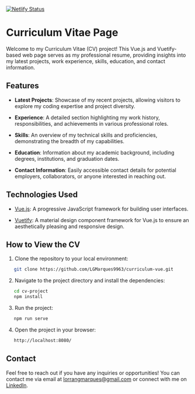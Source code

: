 [![Netlify Status](https://api.netlify.com/api/v1/badges/ae9f09de-3353-4f16-b28c-bf6e19a1a6f5/deploy-status)](https://app.netlify.com/sites/lgmarques/deploys)

# Curriculum Vitae Page

Welcome to my Curriculum Vitae (CV) project! This Vue.js and Vuetify-based web page serves as my professional resume, providing insights into my latest projects, work experience, skills, education, and contact information.

## Features

- **Latest Projects**: Showcase of my recent projects, allowing visitors to explore my coding expertise and project diversity.

- **Experience**: A detailed section highlighting my work history, responsibilities, and achievements in various professional roles.

- **Skills**: An overview of my technical skills and proficiencies, demonstrating the breadth of my capabilities.

- **Education**: Information about my academic background, including degrees, institutions, and graduation dates.

- **Contact Information**: Easily accessible contact details for potential employers, collaborators, or anyone interested in reaching out.

## Technologies Used

- [Vue.js](https://vuejs.org/): A progressive JavaScript framework for building user interfaces.

- [Vuetify](https://vuetifyjs.com/): A material design component framework for Vue.js to ensure an aesthetically pleasing and responsive design.

## How to View the CV

1. Clone the repository to your local environment:

```bash
   git clone https://github.com/LGMarques9963/curriculum-vue.git
```

2. Navigate to the project directory and install the dependencies:

```bash
   cd cv-project
   npm install
```

3. Run the project:

```bash
   npm run serve
```

4. Open the project in your browser:

```bash
   http://localhost:8080/
```

## Contact

Feel free to reach out if you have any inquiries or opportunities! You can contact me via email at lorrangmarques@gmail.com or connect with me on [LinkedIn](https://www.linkedin.com/in/lgmarques/).
